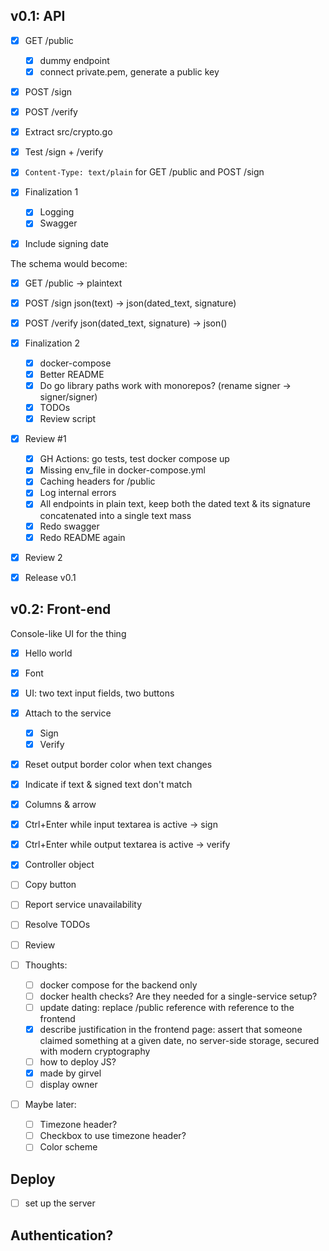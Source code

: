 ## v0.1: API

- [x] GET /public
  - [x] dummy endpoint
  - [x] connect private.pem, generate a public key
- [x] POST /sign
- [x] POST /verify
- [x] Extract src/crypto.go
- [x] Test /sign + /verify
- [x] `Content-Type: text/plain` for GET /public and POST /sign

- [x] Finalization 1
  - [x] Logging
  - [x] Swagger

- [x] Include signing date

The schema would become:

- [x] GET /public -> plaintext
- [x] POST /sign json(text) -> json(dated_text, signature)
- [x] POST /verify json(dated_text, signature) -> json()

- [x] Finalization 2
  - [x] docker-compose
  - [x] Better README
  - [x] Do go library paths work with monorepos? (rename signer -> signer/signer)
  - [x] TODOs
  - [x] Review script

- [x] Review #1
  - [x] GH Actions: go tests, test docker compose up
  - [x] Missing env_file in docker-compose.yml
  - [x] Caching headers for /public
  - [x] Log internal errors
  - [x] All endpoints in plain text, keep both the dated text & its signature concatenated into a
        single text mass
  - [x] Redo swagger
  - [x] Redo README again

- [x] Review 2

- [x] Release v0.1

## v0.2: Front-end

Console-like UI for the thing

- [x] Hello world
- [x] Font
- [x] UI: two text input fields, two buttons
- [x] Attach to the service
  - [x] Sign
  - [x] Verify
- [x] Reset output border color when text changes
- [x] Indicate if text & signed text don't match
- [x] Columns & arrow
- [x] Ctrl+Enter while input textarea is active -> sign
- [x] Ctrl+Enter while output textarea is active -> verify
- [x] Controller object
- [ ] Copy button
- [ ] Report service unavailability
- [ ] Resolve TODOs
- [ ] Review

- [ ] Thoughts:
  - [ ] docker compose for the backend only
  - [ ] docker health checks? Are they needed for a single-service setup?
  - [ ] update dating: replace /public reference with reference to the frontend
  - [x] describe justification in the frontend page: assert that someone claimed something at a
        given date, no server-side storage, secured with modern cryptography
  - [ ] how to deploy JS?
  - [x] made by girvel
  - [ ] display owner

- [ ] Maybe later:
  - [ ] Timezone header?
  - [ ] Checkbox to use timezone header?
  - [ ] Color scheme

## Deploy

- [ ] set up the server

## Authentication?
